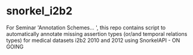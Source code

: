 # snorkel_i2b2
For Seminar 'Annotation Schemes... ', this repo contains script to automatically annotate missing assertion types (or/and temporal relations types) for medical datasets i2b2 2010 and 2012 using SnorkelAPI - ON GOING
